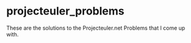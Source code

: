 projecteuler_problems
=====================

These are the solutions to the Projecteuler.net Problems that I come up with. 
